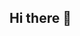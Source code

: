 ## Hi there 👋

<!--
**Alfiyah77/Alfiyah77** is a ✨ _special_ ✨ repository because its `README.md` (this file) appears on your GitHub profile.
Email : alfiyahfeb58@gmail.com

Here are some ideas to get you started:

- 🔭 I’m currently working on ...
- 🌱 I’m currently learning ...
- 👯 I’m looking to collaborate on ...
- 🤔 I’m looking for help with ...
- 💬 Ask me about ...
- 📫 How to reach me: ...
- 😄 Pronouns: ...
- ⚡ Fun fact: ...
-->
